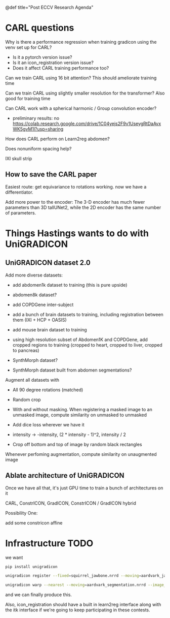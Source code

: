 @def title="Post ECCV Research Agenda"


# CARL questions

Why is there a performance regression when training gradicon using the venv set up for CARL?

 - Is it a pytorch version issue?
 - Is it an icon\_registration version issue?
 - Does it affect CARL training performance too?

Can we train CARL using 16 bit attention? This should ameliorate training time

Can we train CARL using slightly smaller resolution for the transformer? Also good for training time

Can CARL work with a spherical harmonic / Group convolution encoder?

 - preliminary results: no https://colab.research.google.com/drive/1C04yejs2F9v1UseygRtDaAvxWK5gvM1l?usp=sharing

How does CARL perform on Learn2reg abdomen?

Does nonuniform spacing help?


IXI skull strip

## How to save the CARL paper

Easiest route: get equivariance to rotations working. now we have a differentiator.

Add more power to the encoder: The 3-D encoder has much fewer parameters than 3D tallUNet2, while the 2D encoder has the same number of parameters.
 

# Things Hastings wants to do with UniGRADICON

## UniGRADICON dataset 2.0

Add more diverse datasets:

 - add abdomen1k dataset to training (this is pure upside)

 - abdomen8k dataset?

 - add COPDGene inter-subject 

 - add a bunch of brain datasets to training, including registration between them (IXI + HCP + OASIS)

 - add mouse brain dataset to training

 - using high resolution subset of Abdomen1K and COPDGene, add cropped regions to training (cropped to heart, cropped to liver, cropped to pancreas) 

 - SynthMorph dataset?

 - SynthMorph dataset built from abdomen segmentations?

Augment all datasets with

 - All 90 degree rotations (matched)

 - Random crop

 - With and without masking. When registering a masked image to an unmasked image, compute similarity on unmasked to unmasked

 - Add dice loss wherever we have it

 - intensity -> -intensity, (2 * intensity - 1)^2, intensity / 2

 - Crop off bottom and top of image by random black rectangles

Whenever perfoming augmentation, compute similarity on unaugmented image


## Ablate architecture of UniGRADICON

Once we have all that, it's just GPU time to train a bunch of architectures on it

CARL, ConstrICON, GradICON, ConstrICON / GradICON hybrid

Possibility One:

add some constricon affine 


# Infrastructure TODO

we want 

```bash
pip install unigradicon

unigradicon register --fixed=squirrel_jawbone.nrrd --moving=aardvark_jawbone.nrrd --transform_out=transform.nrrd

unigradicon warp --nearest --moving=aardvark_segmentation.nrrd --image_out=warped_jawbone.nrrd
```

and we can finally produce this.

Also, icon\_registration should have a built in learn2reg interface along with the itk interface if we're going to keep participating in these contests.


